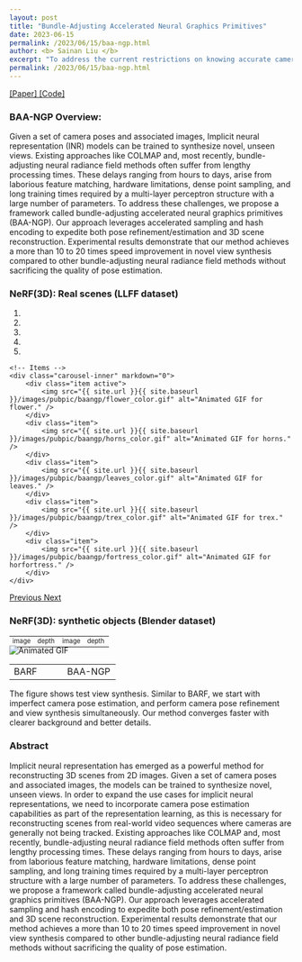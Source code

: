 ```yaml
---
layout: post
title: "Bundle-Adjusting Accelerated Neural Graphics Primitives"
date: 2023-06-15
permalink: /2023/06/15/baa-ngp.html
author: <b> Sainan Liu </b>
excerpt: "To address the current restrictions on knowing accurate camera poses a-priori as well as lengthy training time, we propose a novel approach called Bundle-Adjusting Accelerated Graphics Primitives (BAA-NGP) that can learn to estimate camera poses and optimize the radiance field simultaneously with 10 to 20 times speedup... "
permalink: /2023/06/15/baa-ngp.html
---
```

<p>
    <a href="https://arxiv.org/abs/2306.04166"> [Paper] </a>
    <a href="https://github.com/IntelLabs/baa-ngp"> [Code] </a>
</p>


<h3>
BAA-NGP Overview: 
</h3>
<div class="text">
<p>
Given a set of camera poses and associated images, Implicit neural representation (INR) models can be trained to synthesize novel, unseen views. Existing approaches like COLMAP and, most recently, bundle-adjusting neural radiance field methods often suffer from lengthy processing times. These delays ranging from hours to days, arise from laborious feature matching, hardware limitations, dense point sampling, and long training times required by a multi-layer perceptron structure with a large number of parameters. To address these challenges, we propose a framework called bundle-adjusting accelerated neural graphics primitives (BAA-NGP). Our approach leverages accelerated sampling and hash encoding to expedite both pose refinement/estimation and 3D scene reconstruction. Experimental results demonstrate that our method achieves a more than 10 to 20 times speed improvement in novel view synthesis compared to other bundle-adjusting neural radiance field methods without sacrificing the quality of pose estimation.
</p>





<h3>
NeRF(3D): Real scenes (LLFF dataset)
</h3>

<div markdown="0" id="carousel" class="carousel slide" data-ride="carousel" data-interval="4000" data-pause="hover" >
    <!-- Menu -->
    <ol class="carousel-indicators">
        <li data-target="#carousel" data-slide-to="0" class="active"></li>
        <li data-target="#carousel" data-slide-to="1"></li>
        <li data-target="#carousel" data-slide-to="2"></li>
        <li data-target="#carousel" data-slide-to="3"></li>
        <li data-target="#carousel" data-slide-to="4"></li>
    </ol>

    <!-- Items -->
    <div class="carousel-inner" markdown="0">
        <div class="item active">
            <img src="{{ site.url }}{{ site.baseurl }}/images/pubpic/baangp/flower_color.gif" alt="Animated GIF for flower." />
        </div>
        <div class="item">
            <img src="{{ site.url }}{{ site.baseurl }}/images/pubpic/baangp/horns_color.gif" alt="Animated GIF for horns." />
        </div>
        <div class="item">
            <img src="{{ site.url }}{{ site.baseurl }}/images/pubpic/baangp/leaves_color.gif" alt="Animated GIF for leaves." />
        </div>
        <div class="item">
            <img src="{{ site.url }}{{ site.baseurl }}/images/pubpic/baangp/trex_color.gif" alt="Animated GIF for trex." />
        </div>
        <div class="item">
            <img src="{{ site.url }}{{ site.baseurl }}/images/pubpic/baangp/fortress_color.gif" alt="Animated GIF for horfortress." />
        </div>        
    </div>
  <a class="left carousel-control" href="#carousel" role="button" data-slide="prev">
    <span class="glyphicon glyphicon-chevron-left" aria-hidden="true"></span>
    <span class="sr-only">Previous</span>
  </a>
  <a class="right carousel-control" href="#carousel" role="button" data-slide="next">
    <span class="glyphicon glyphicon-chevron-right" aria-hidden="true"></span>
    <span class="sr-only">Next</span>
  </a>
</div>


<h3>
NeRF(3D): synthetic objects (Blender dataset)
</h3>

<table class="caption" style="width: 100%; margin: 0 auto -2pt auto; font-size: 80%;">
    <tbody>
        <tr>
            <td style="width: 24.5%">image</td>
            <td style="width: 24.5%">depth</td>
            <td style="width: 24.5%">image</td>
            <td style="width: 24.5%">depth</td>
        </tr>
    </tbody>
</table>

<style>
    img {
        max-width:100%;
        height: auto;
    }
</style>
<img src="/images/pubpic/baangp/blender.gif" alt="Animated GIF">

<table class="caption" style="width: 100%;">
    <tbody><tr>
        <td style="width: 49%">BARF</td>
        <td style="width: 49%">BAA-NGP</td>
    </tr>
    </tbody>
</table>

<p>
The figure shows test view synthesis. Similar to BARF, we start with imperfect camera pose estimation, and perform camera pose refinement and view synthesis simultaneously. Our method converges faster with clearer background and better details.
</p>

<h3>
Abstract
</h3>
<div class="text">
<p>
Implicit neural representation has emerged as a powerful method for reconstructing 3D scenes from 2D images. Given a set of camera poses and associated images, the models can be trained to synthesize novel, unseen views. In order to expand the use cases for implicit neural representations, we need to incorporate camera pose estimation capabilities as part of the representation learning, as this is necessary for reconstructing scenes from real-world video sequences where cameras are generally not being tracked. Existing approaches like COLMAP and, most recently, bundle-adjusting neural radiance field methods often suffer from lengthy processing times. These delays ranging from hours to days, arise from laborious feature matching, hardware limitations, dense point sampling, and long training times required by a multi-layer perceptron structure with a large number of parameters. To address these challenges, we propose a framework called bundle-adjusting accelerated neural graphics primitives (BAA-NGP). Our approach leverages accelerated sampling and hash encoding to expedite both pose refinement/estimation and 3D scene reconstruction. Experimental results demonstrate that our method achieves a more than 10 to 20 times speed improvement in novel view synthesis compared to other bundle-adjusting neural radiance field methods without sacrificing the quality of pose estimation.
</p>
</div>




            
